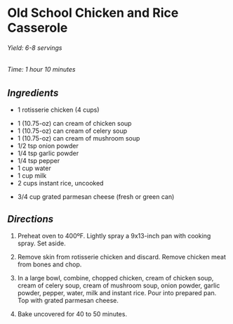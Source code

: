 # Old School Chicken and Rice Casserole

######  Yield: 6-8 servings
######  Time: 1 hour 10 minutes

##  *Ingredients*
- 1 rotisserie chicken (4 cups)
<!---->
- 1 (10.75-oz) can cream of chicken soup
- 1 (10.75-oz) can cream of celery soup
- 1 (10.75-oz) can cream of mushroom soup
- 1/2 tsp onion powder
- 1/4 tsp garlic powder
- 1/4 tsp pepper
- 1 cup water
- 1 cup milk
- 2 cups instant rice, uncooked
<!---->
- 3/4 cup grated parmesan cheese (fresh or green can)

##  *Directions*
1. Preheat oven to 400ºF. Lightly spray a 9x13-inch pan with cooking spray. Set aside.

2. Remove skin from rotisserie chicken and discard. Remove chicken meat from bones and chop.

3. In a large bowl, combine, chopped chicken, cream of chicken soup, cream of celery soup, cream of mushroom soup, onion powder, garlic powder, pepper, water, milk and instant rice. Pour into prepared pan. Top with grated parmesan cheese.

4. Bake uncovered for 40 to 50 minutes.